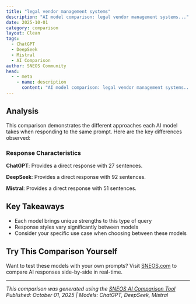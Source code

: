 ```yaml
---
title: "legal vendor management systems"
description: "AI model comparison: legal vendor management systems..."
date: 2025-10-01
category: comparison
layout: Clean
tags:
  - ChatGPT
  - DeepSeek
  - Mistral
  - AI Comparison
author: SNEOS Community
head:
  - - meta
    - name: description
      content: "AI model comparison: legal vendor management systems..."
---
```


<ChatComparison
  title="legal vendor management systems"
  prompt="legal vendor management systems"
  :responses='{"ChatGPT": "Legal vendor management systems are software platforms designed to help law firms, corporate legal departments, and legal service providers manage their relationships with vendors and outside counsel efficiently and compliantly. These systems streamline processes such as vendor selection, onboarding, contract management, compliance tracking, invoice approval, and performance evaluation.\n\nHere are some well-regarded legal vendor management systems:\n\n1. **Mitratech TeamConnect** \n - A comprehensive legal operations platform with vendor management modules. \n - Manages outside counsel, service providers, contract lifecycle, and billing. \n - Offers compliance features and integrates with other legal and financial systems.\n\n2. **SimpleLegal** \n - Designed for corporate legal departments. \n - Tracks legal spend, manages vendors, and automates invoice approvals. \n - Provides reporting and analytics to optimize vendor usage.\n\n3. **Legal Tracker (Thomson Reuters)** \n - A popular legal matter and spend management tool. \n - Helps track outside counsel engagements, expenses, and performance. \n - Supports vendor management workflows and compliance.\n\n4. **CounselLink (LexisNexis)** \n - Designed for corporate legal departments. \n - Enables invoice management, matter and vendor oversight. \n - Provides tools for budget management and analytics.\n\n5. **Onit Legal Vendor Management** \n - Part of Onit\u0027s legal operations suite. \n - Automates vendor onboarding, risk assessments, and compliance tracking. \n - Supports workflow automation for vendor approval and monitoring.\n\n6. **Brightflag** \n - Uses AI to analyze legal invoices and spend. \n - Helps in managing vendors by providing insights into spend patterns and vendor performance.\n\nWhen choosing a legal vendor management system, consider factors such as integration with your existing legal or financial systems, ease of use, scalability, security features, compliance support, and reporting capabilities.\n\nWould you like more detailed comparisons or demos of any of these systems?", "DeepSeek": "Of course. This is a comprehensive guide to **Legal Vendor Management Systems (VMS)**.\n\nA Legal VMS is a specialized software platform designed to help corporate legal departments and law firms manage their relationships with, and spending on, external legal service providers (e.g., law firms, alternative legal service providers (ALSPs), expert witnesses, e-discovery vendors, etc.).\n\nThe core problem it solves is moving from a reactive, disorganized, and often spreadsheet-based approach to a proactive, data-driven, and strategic one.\n\n---\n\n### **1. Core Functions of a Legal VMS**\n\nA robust Legal VMS typically includes the following modules:\n\n* **Vendor Onboarding \u0026 Lifecycle Management:**\n * Centralized repository of all vendor information.\n * Streamlined intake and due diligence processes (checking for conflicts, insurance, diversity status, etc.).\n * Automated tracking of master service agreements (MSAs) and other contracts.\n\n* **Matter \u0026 Spend Management:**\n * **Matter Intake:** A formalized process for requesting and opening new legal matters.\n * **Budgeting \u0026 Forecasting:** Set budgets for matters and track against them.\n * **Ebilling \u0026 Invoice Review:** The heart of many VMS platforms. It enforces outside counsel guidelines (OCGs) automatically, flagging or rejecting non-compliant expenses (e.g., excessive photocopying, meals, block billing).\n * **AI-Powered Analytics:** Analyze spending patterns by law firm, practice area, matter type, and individual timekeeper to identify cost-saving opportunities.\n\n* **Performance \u0026 Relationship Management:**\n * Track key performance indicators (KPIs) for vendors.\n * Facilitate structured feedback and scorecards.\n * Manage the RFI/RFP (Request for Information/Proposal) process for new vendor engagements.\n\n* **Compliance \u0026 Risk Management:**\n * Ensure vendor compliance with outside counsel guidelines, data security protocols, and insurance requirements.\n * Track diversity and inclusion metrics of outside counsel.\n * Maintain a clear audit trail for all vendor interactions and spending.\n\n---\n\n### **2. Key Benefits of Implementing a Legal VMS**\n\n| Benefit Area | Description |\n| :--- | :--- |\n| **Cost Savings \u0026 Control** | Enforces billing guidelines, reduces administrative errors, and provides data to negotiate better rates. This is often the primary driver for adoption. |\n| **Increased Efficiency** | Automates manual tasks like invoice processing, accrual collection, and vendor communication. Frees up legal ops and legal staff for higher-value work. |\n| **Data-Driven Decision Making** | Moves beyond gut feelings. Answers questions like: \u0022Which firms are most cost-effective for IP work?\u0022 or \u0022Are we getting value from our premium-priced partners?\u0022 |\n| **Improved Risk Mitigation** | Centralizes compliance tracking, ensures proper onboarding, and maintains a clear record for audits. |\n| **Strategic Vendor Partnerships** | Helps identify and cultivate relationships with top-performing firms, leading to better service and value. |\n| **Enhanced Visibility \u0026 Reporting** | Provides real-time dashboards and reports for legal leadership and finance on the entire legal spend portfolio. |\n\n---\n\n### **3. Leading Vendors in the Legal VMS Space**\n\nThe market has several established players, often with overlapping but distinct strengths. They can generally be categorized as:\n\n* **Comprehensive Enterprise Legal Management (ELM) Suites:** These platforms include VMS as a core component of a broader suite that also handles matter management, e-billing, and analytics.\n* **Specialized \u0026 Niche VMS Providers:** These may focus on specific areas like litigation support vendors, diversity tracking, or integrating deeply with financial systems (like SAP Ariba for procurement).\n\nHere are some of the most prominent vendors (this is not an exhaustive list):\n\n| Vendor | Category | Key Strengths \u0026 Focus |\n| :--- | :--- | :--- |\n| **Brightflag** | Modern ELM/VMS | Known for its user-friendly interface, strong AI for invoice review, and intuitive matter management. Popular with mid-to-large-sized legal departments. |\n| **Mitratech** | Enterprise ELM | A major player offering a powerful, comprehensive suite (often through its **TeamConnect** and **CounselLink** platforms). Strong for large, complex global legal departments. |\n| **Onit** | Enterprise ELM | Offers a flexible platform (often **Onit Enterprise Legal Management**) that is highly configurable. Strong in workflow automation and matter management. |\n| **SimpleLegal** | ELM/VMS | Focuses on ease of implementation and use. Often a good fit for legal departments looking for a straightforward, effective solution to get started. |\n| **Thomson Reuters** | ELM/VMS | A legacy leader with its **Legal Tracker** (formerly Serengeti) platform. Has a very large user base and is a mature, feature-rich system. |\n| **Jaggaer** | Procurement-focused | While a broader procurement platform, its legal-specific module is used by large enterprises to manage law firms as strategic suppliers, often integrating with existing procurement workflows. |\n\n---\n\n### **4. Key Considerations When Selecting a Legal VMS**\n\nChoosing the right system is critical. Here are the essential questions to ask:\n\n1. **What are our primary pain points?** Is it uncontrolled spend? Lack of visibility? Inefficient invoice processing? Start with your biggest problem.\n2. **How well does it integrate?** Does it connect with your financial system (ERP like SAP, Oracle), HR system, and collaboration tools (e.g., Microsoft Teams, Slack)?\n3. **What is the AI and Analytics capability?** How deep and actionable are the insights? Can it benchmark your rates against market data?\n4. **Is the user experience (UX) intuitive?** A system that is difficult for both your internal team and your outside counsel to use will face low adoption and fail.\n5. **How configurable is it?** Can you easily tailor outside counsel guidelines, approval workflows, and reporting without heavy IT support?\n6. **What is the implementation process and total cost of ownership (TCO)?** Understand the timeline, resource commitment, and all costs (licensing, implementation, training, support).\n7. **Vendor Stability and Support:** Is the vendor established and financially stable? What is their customer support model like?\n8. **Security \u0026 Compliance:** Does the vendor meet your company\u0027s data security and privacy standards (e.g., SOC 2 Type II certification, GDPR compliance)?\n\n---\n\n### **5. The Implementation \u0026 Change Management Challenge**\n\nTechnology is only part of the solution. A successful VMS implementation requires:\n\n* **Executive Sponsorship:** Support from the General Counsel and CFO is crucial.\n* **A Dedicated Project Team:** Often led by Legal Operations.\n* **Phased Rollout:** Start with a pilot group of vendors or practice areas.\n* **Comprehensive Training:** For both your internal legal team and your external law firms.\n* **Clear Communication:** Explain the \u0022why\u0022 behind the change to overcome resistance from both internal stakeholders and law firms.\n\nIn summary, a Legal Vendor Management System is no longer a \u0022nice-to-have\u0022 but a critical tool for any modern legal department seeking to operate as a strategic business function, control costs, and derive maximum value from its external counsel relationships.", "Mistral": "Legal vendor management systems are specialized software solutions designed to help legal departments and law firms manage their relationships with external vendors, such as law firms, consultants, and other service providers. These systems streamline the process of selecting, onboarding, managing, and evaluating vendors to ensure compliance, cost-effectiveness, and high-quality service delivery. Here are some key features and benefits of legal vendor management systems:\n\n### Key Features:\n\n1. **Vendor Selection and Onboarding:**\n - **RFP Management:** Tools to create, distribute, and evaluate requests for proposals (RFPs) from potential vendors.\n - **Vendor Profiles:** Centralized repository for vendor information, including contact details, service offerings, and past performance.\n - **Compliance Checks:** Automated checks for regulatory compliance, certifications, and insurance requirements.\n\n2. **Contract Management:**\n - **Contract Templates:** Pre-defined templates for standard contracts.\n - **Contract Lifecycle Management:** Tools to manage the entire lifecycle of contracts, from creation to renewal or termination.\n - **E-Signature Integration:** Secure electronic signature capabilities for quick and efficient contract execution.\n\n3. **Performance Monitoring:**\n - **KPI Tracking:** Key performance indicators to measure vendor performance against agreed metrics.\n - **Service Level Agreements (SLAs):** Tools to define, monitor, and enforce SLAs.\n - **Feedback and Reviews:** Mechanisms for collecting and analyzing feedback from internal stakeholders and clients.\n\n4. **Cost Management:**\n - **Budget Tracking:** Tools to monitor spending against budgets.\n - **Invoice Management:** Automated invoice processing and approval workflows.\n - **Cost Analysis:** Reports and analytics to identify cost-saving opportunities and optimize spending.\n\n5. **Risk Management:**\n - **Risk Assessment:** Tools to assess and mitigate risks associated with vendor relationships.\n - **Audit Trails:** Comprehensive audit trails for all vendor-related activities to ensure transparency and accountability.\n - **Compliance Monitoring:** Continuous monitoring of vendor compliance with legal and regulatory requirements.\n\n6. **Communication and Collaboration:**\n - **Messaging and Notifications:** Secure communication channels for internal and external stakeholders.\n - **Document Sharing:** Centralized document repository for easy access and sharing.\n - **Task Management:** Tools to assign, track, and manage tasks related to vendor management.\n\n### Benefits:\n\n1. **Efficiency:**\n - Streamlined processes for vendor selection, onboarding, and management.\n - Reduced administrative burden through automation and centralized data management.\n\n2. **Cost Savings:**\n - Better control over spending and identification of cost-saving opportunities.\n - Improved negotiation power through data-driven insights.\n\n3. **Compliance:**\n - Ensured compliance with legal, regulatory, and internal policies.\n - Reduced risk of non-compliance and associated penalties.\n\n4. **Performance Optimization:**\n - Enhanced vendor performance through continuous monitoring and feedback.\n - Improved service quality and client satisfaction.\n\n5. **Transparency:**\n - Increased visibility into vendor relationships and activities.\n - Better decision-making through comprehensive data and analytics.\n\n### Examples of Legal Vendor Management Systems:\n\n1. **Mitratech:** Offers solutions like TeamConnect and Tracker I-9 for legal vendor management.\n2. **Onit:** Provides a suite of tools for legal operations, including vendor management.\n3. **Legal Tracker:** A comprehensive legal management solution that includes vendor management capabilities.\n4. **SimpleLegal:** Offers e-billing and matter management solutions that include vendor management features.\n\n### Conclusion:\n\nLegal vendor management systems are essential tools for legal departments and law firms looking to optimize their vendor relationships. By providing a centralized platform for managing all aspects of vendor interactions, these systems help ensure compliance, reduce costs, and improve overall performance."}' 
  published-date="21:54"
/>

## Analysis

This comparison demonstrates the different approaches each AI model takes when responding to the same prompt. Here are the key differences observed:

### Response Characteristics

**ChatGPT**: Provides a direct response with 27 sentences. 

**DeepSeek**: Provides a direct response with 92 sentences. 

**Mistral**: Provides a direct response with 51 sentences. 

## Key Takeaways

- Each model brings unique strengths to this type of query
- Response styles vary significantly between models
- Consider your specific use case when choosing between these models

## Try This Comparison Yourself

Want to test these models with your own prompts? Visit [SNEOS.com](https://sneos.com) to compare AI responses side-by-side in real-time.

---

*This comparison was generated using the [SNEOS AI Comparison Tool](https://sneos.com)*
*Published: October 01, 2025 | Models: ChatGPT, DeepSeek, Mistral*
